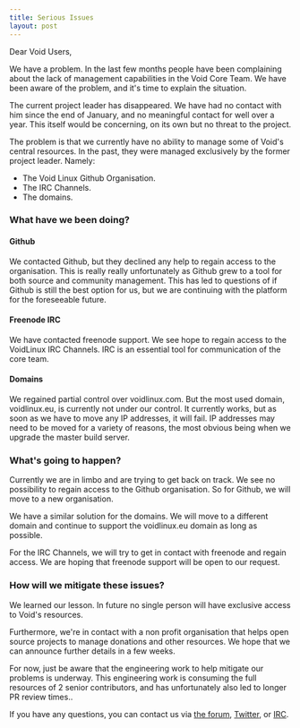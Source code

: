 ```yaml
---
title: Serious Issues
layout: post
---
```


Dear Void Users,

We have a problem. In the last few months people have been complaining about
the lack of management capabilities in the Void Core Team. We have been aware
of the problem, and it's time to explain the situation.

The current project leader has disappeared. We have had no contact with him
since the end of January, and no meaningful contact for well over a year. This
itself would be concerning, on its own but no threat to the project.

The problem is that we currently have no ability to manage some of Void's
central resources.  In the past, they were managed  exclusively by the former
project leader. Namely:

* The Void Linux Github Organisation.
* The IRC Channels.
* The domains.

### What have we been doing?

#### Github

We contacted Github, but they declined any help to regain access to the
organisation.  This is really really unfortunately as Github grew to a tool for
both source and community management. This has led to questions of if Github is
still the best option for us, but we are continuing with the platform for the
foreseeable future.

#### Freenode IRC

We have contacted freenode support. We see hope to regain access to the
VoidLinux IRC Channels. IRC is an essential tool for communication of the core
team.

#### Domains

We regained partial control over voidlinux.com. But the most used domain,
voidlinux.eu, is currently not under our control. It currently works, but as
soon as we have to move any IP addresses, it will fail. IP addresses may need
to be moved for a variety of reasons, the most obvious being when we upgrade
the master build server.

### What's going to happen?

Currently we are in limbo and are trying to get back on track. We see no
possibility to regain access to the Github organisation. So for Github, we will
move to a new organisation.

We have a similar solution for the domains. We will move to a different domain
and continue to support the voidlinux.eu domain as long as possible.

For the IRC Channels, we will try to get in contact with freenode and regain
access. We are hoping that freenode support will be open to our request.

### How will we mitigate these issues?

We learned our lesson. In future no single person will have exclusive access to
Void's resources.

Furthermore, we're in contact with a non profit organisation that helps open
source projects to manage donations and other resources. We hope that we can
announce further details in a few weeks.

For now, just be aware that the engineering work to help mitigate our problems
is underway. This engineering work is consuming the full resources of 2 senior
contributors, and has unfortunately also led to longer PR review times..

If you have any questions, you can contact us via [the forum](https://forum.voidlinux.eu),
[Twitter](https://twitter.com/VoidLinux), or [IRC](irc://irc.freenode.net/#voidlinux).
